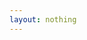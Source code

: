 ```yaml
---
layout: nothing
---
```



<script type="text/javascript">
<!--
window.location = "/Portrait/Begruessung/"
//-->
</script>
